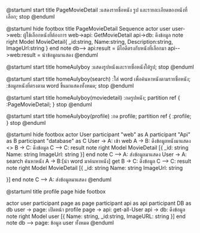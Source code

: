 @startuml
start
title PageMovieDetail
:แสดงรายชื่อหนัง รูป และรายละเอียดของหนังที่เลือก;
stop
@enduml

@startuml
hide footbox
title PageMovieDetail Sequence
actor user
user->web: ผู้ใช้เลือกหนังที่ต้องการ
web->api: GetMovieDetail<id>
api->db: ดึงข้อมูล
note right
Model MovieDetail{
    _id:string,
    Name:string,
    Description:string,
    ImageUrl:string
}
end note
db--> api:result = มีไอดีตรงกับหนังที่เลือกมา
api-->web:result = นำข้อมูลมาแสดง
@enduml

@startuml
start
title homeAulyboy
:แสดงรูปหนังและรายชื่อหนังใต้รูป;
stop
@enduml

@startuml
start
title homeAulyboy(search)
:ใส่ word เพื่อค้นหาหนังตามรายชื่อหนัง;
:ข้อมูลหนังที่ตรงตาม word ขึ้นมาแสดงทั้งหมด;
stop
@enduml

@startuml
start
title homeAulyboy(moviedetail)
:กดรูปหนัง;
partition ref {
    :PageMovieDetail;
}
stop
@enduml

@startuml
start
title homeAulyboy(profile)
:กด profile;
partition ref {
    :profile;
}
stop
@enduml

@startuml
hide footbox
actor User
participant "web" as A
participant "Api" as B
participant "database" as C
User -> A: เข้า web
A -> B: ดึงข้อมูลหนังมาแสดง <<get>>
B -> C: ดึงข้อมูล
C --> C: result
note right
Model MovieDetail
[{
    _id: string
    Name: string
    ImageUrl: string
}]
end note
C --> A: ส่งข้อมูลมาแสดง 
User -> A: search ค้นหาหนัง
A -> B:[นำ word มาค้นหาหนัง] get<word>
B -> C: ดึงข้อมูล
C --> C: result
note right
Model MovieDetail
[{
    _id: string
    Name: string
    ImageUrl: string

}]
end note
C --> A: ส่งข้อมูลมาแสดง 
@enduml

@startuml
title profile page
hide footbox

actor user
participant page as page
participant api as api
participant DB as db
user -> page: เปิดหน้า profile
page -> api: get-all-User
api -> db: ดึงข้อมูล
note right
Model user
[{
    Name: string,
    _id:string,
    ImageURL: string
}]
end note
db --> page: ข้อมูล user ทั้งหมด
@enduml